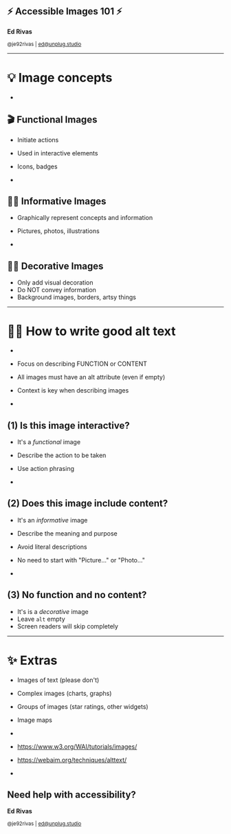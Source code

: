 ## ⚡ Accessible Images 101 ⚡

**Ed Rivas**

<small>@je92rivas | ed@unplug.studio</small>

---

# 💡 Image concepts

-

## 🎬 Functional Images

- Initiate actions
- Used in interactive elements
- Icons, badges

-

## 💁🏻‍ Informative Images

- Graphically represent concepts and information
- Pictures, photos, illustrations

-

## 💅🏻 Decorative Images

- Only add visual decoration
- Do NOT convey information
- Background images, borders, artsy things

---

# 👍🏻 How to write good alt text

-

- Focus on describing FUNCTION or CONTENT
- All images must have an alt attribute (even if empty)
- Context is key when describing images

-

## (1) Is this image interactive?

- It's a *functional* image
- Describe the action to be taken
- Use action phrasing

-

## (2) Does this image include content?

- It's an *informative* image
- Describe the meaning and purpose
- Avoid literal descriptions
- No need to start with "Picture..." or "Photo..."

-

## (3) No function and no content?

- It's is a *decorative* image
- Leave `alt` empty
- Screen readers will skip completely

---

# ✨ Extras

- Images of text (please don't)
- Complex images (charts, graphs)
- Groups of images (star ratings, other widgets)
- Image maps

-

- https://www.w3.org/WAI/tutorials/images/
- https://webaim.org/techniques/alttext/

-

## Need help with accessibility?

**Ed Rivas**

<small>@je92rivas | ed@unplug.studio</small>
